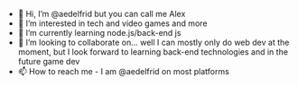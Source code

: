 - 👋 Hi, I’m @aedelfrid but you can call me Alex
- 👀 I’m interested in tech and video games and more
- 🌱 I’m currently learning node.js/back-end js
- 💞️ I’m looking to collaborate on... well I can mostly only do web dev at the moment, but I look forward to learning back-end technologies and in the future game dev
- 📫 How to reach me - I am @aedelfrid on most platforms

<!---
aedelfrid/aedelfrid is a ✨ special ✨ repository because its `README.md` (this file) appears on your GitHub profile.
You can click the Preview link to take a look at your changes.
--->
